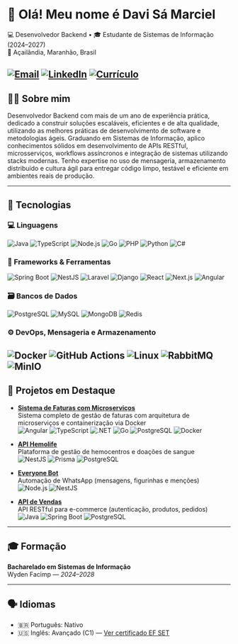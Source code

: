 # 👋 Olá! Meu nome é Davi Sá Marciel  

💻 Desenvolvedor Backend • 🎓 Estudante de Sistemas de Informação (2024–2027)  
📍 Açailândia, Maranhão, Brasil  

[![Email](https://img.shields.io/badge/Email-davisamarciel@gmail.com-D14836?style=for-the-badge&logo=gmail&logoColor=white)](mailto:davisamarciel@gmail.com)
[![LinkedIn](https://img.shields.io/badge/LinkedIn-Davi_Sá_Marciel-0077B5?style=for-the-badge&logo=linkedin&logoColor=white)](https://linkedin.com/in/davi-sá-marciel-0a23622bb)
[![Currículo](https://img.shields.io/badge/Currículo-PDF-red?style=for-the-badge&logo=read-the-docs&logoColor=white)](https://docs.google.com/document/d/18A1cl3Dnk2_IKZhdY527Y4IG21IrxCbQLXh9ebo2VXE/export?format=pdf)
---

## 🧑‍💻 Sobre mim  

Desenvolvedor Backend com mais de um ano de experiência prática, dedicado a construir soluções escaláveis, eficientes e de alta qualidade, utilizando as melhores práticas de desenvolvimento de software e metodologias ágeis.
Graduando em Sistemas de Informação, aplico conhecimentos sólidos em desenvolvimento de APIs RESTful, microsserviços, workflows assíncronos e integração de sistemas utilizando stacks modernas.
Tenho expertise no uso de mensageria, armazenamento distribuído e cultura ágil para entregar código limpo, testável e eficiente em ambientes reais de produção.

---

## 🚀 Tecnologias

### 💻 Linguagens

![Java](https://img.shields.io/badge/Java-%23007396.svg?style=for-the-badge&logo=java&logoColor=white)
![TypeScript](https://img.shields.io/badge/TypeScript-%23007ACC.svg?style=for-the-badge&logo=typescript&logoColor=white)
![Node.js](https://img.shields.io/badge/Node.js-%23339933.svg?style=for-the-badge&logo=nodedotjs&logoColor=white)
![Go](https://img.shields.io/badge/Go-%2300ADD8.svg?style=for-the-badge&logo=go&logoColor=white)
![PHP](https://img.shields.io/badge/PHP-%23777BB4.svg?style=for-the-badge&logo=php&logoColor=white)
![Python](https://img.shields.io/badge/Python-%233776AB.svg?style=for-the-badge&logo=python&logoColor=white)
![C#](https://img.shields.io/badge/C%23-%23239120.svg?style=for-the-badge&logo=csharp&logoColor=white)

### 🧰 Frameworks & Ferramentas

![Spring Boot](https://img.shields.io/badge/Spring%20Boot-%236DB33F.svg?style=for-the-badge&logo=springboot&logoColor=white)
![NestJS](https://img.shields.io/badge/NestJS-%23E0234E.svg?style=for-the-badge&logo=nestjs&logoColor=white)
![Laravel](https://img.shields.io/badge/Laravel-%23FF2D20.svg?style=for-the-badge&logo=laravel&logoColor=white)
![Django](https://img.shields.io/badge/Django-%23092E20.svg?style=for-the-badge&logo=django&logoColor=white)
![React](https://img.shields.io/badge/React-%2361DAFB.svg?style=for-the-badge&logo=react&logoColor=black)
![Next.js](https://img.shields.io/badge/Next.js-%23000000.svg?style=for-the-badge&logo=nextdotjs&logoColor=white)
![Angular](https://img.shields.io/badge/Angular-%23DD0031.svg?style=for-the-badge&logo=angular&logoColor=white)

### 🗃️ Bancos de Dados

![PostgreSQL](https://img.shields.io/badge/PostgreSQL-%23316192.svg?style=for-the-badge&logo=postgresql&logoColor=white)
![MySQL](https://img.shields.io/badge/MySQL-%234479A1.svg?style=for-the-badge&logo=mysql&logoColor=white)
![MongoDB](https://img.shields.io/badge/MongoDB-%2347A248.svg?style=for-the-badge&logo=mongodb&logoColor=white)
![Redis](https://img.shields.io/badge/Redis-%23DC382D.svg?style=for-the-badge&logo=redis&logoColor=white)

### ⚙️ DevOps, Mensageria e Armazenamento

![Docker](https://img.shields.io/badge/Docker-%230db7ed.svg?style=for-the-badge&logo=docker&logoColor=white)
![GitHub Actions](https://img.shields.io/badge/GitHub%20Actions-%232671E5.svg?style=for-the-badge&logo=githubactions&logoColor=white)
![Linux](https://img.shields.io/badge/Linux-%23FCC624.svg?style=for-the-badge&logo=linux&logoColor=black)
![RabbitMQ](https://img.shields.io/badge/RabbitMQ-%23FF6600.svg?style=for-the-badge&logo=rabbitmq&logoColor=white)
![MinIO](https://img.shields.io/badge/MinIO-%23C92F25.svg?style=for-the-badge&logo=minio&logoColor=white)
---
## 📂 Projetos em Destaque

- [**Sistema de Faturas com Microserviços**](https://github.com/davismarciel/microservices-invoice-system)  
  Sistema completo de gestão de faturas com arquitetura de microserviços e containerização via Docker  
  ![Angular](https://img.shields.io/badge/Angular-DD0031?style=flat-square&logo=angular&logoColor=white)
  ![TypeScript](https://img.shields.io/badge/TypeScript-007ACC?style=flat-square&logo=typescript&logoColor=white)
  ![.NET](https://img.shields.io/badge/.NET-512BD4?style=flat-square&logo=dotnet&logoColor=white)
  ![Go](https://img.shields.io/badge/Go-00ADD8?style=flat-square&logo=go&logoColor=white)
  ![PostgreSQL](https://img.shields.io/badge/PostgreSQL-316192?style=flat-square&logo=postgresql&logoColor=white)
  ![Docker](https://img.shields.io/badge/Docker-2496ED?style=flat-square&logo=docker&logoColor=white)

- [**API Hemolife**](https://github.com/hemolife-system/hemolife-backend)  
  Plataforma de gestão de hemocentros e doações de sangue  
  ![NestJS](https://img.shields.io/badge/NestJS-E0234E?style=flat-square&logo=nestjs&logoColor=white)
  ![Prisma](https://img.shields.io/badge/Prisma-2D3748?style=flat-square&logo=prisma&logoColor=white)
  ![PostgreSQL](https://img.shields.io/badge/PostgreSQL-316192?style=flat-square&logo=postgresql&logoColor=white)
  
- [**Everyone Bot**](https://github.com/davismarciel/whatsapp-everyone-bot)  
  Automação de WhatsApp (mensagens, figurinhas e menções)  
  ![Node.js](https://img.shields.io/badge/Node.js-339933?style=flat-square&logo=nodedotjs&logoColor=white)
  ![NestJS](https://img.shields.io/badge/NestJS-E0234E?style=flat-square&logo=nestjs&logoColor=white)

- [**API de Vendas**](https://github.com/davismarciel/sales-api-java)  
  API RESTful para e-commerce (autenticação, produtos, pedidos)  
  ![Java](https://img.shields.io/badge/Java-007396?style=flat-square&logo=java&logoColor=white)
  ![Spring Boot](https://img.shields.io/badge/Spring_Boot-6DB33F?style=flat-square&logo=springboot&logoColor=white)
  ![PostgreSQL](https://img.shields.io/badge/PostgreSQL-316192?style=flat-square&logo=postgresql&logoColor=white)

---

## 🎓 Formação  

**Bacharelado em Sistemas de Informação**  
Wyden Facimp — *2024–2028*  

---

## 🗣️ Idiomas  

- 🇧🇷 Português: Nativo  
- 🇺🇸 Inglês: Avançado (C1) — [Ver certificado EF SET](https://cert.efset.org/BQGrah)  
